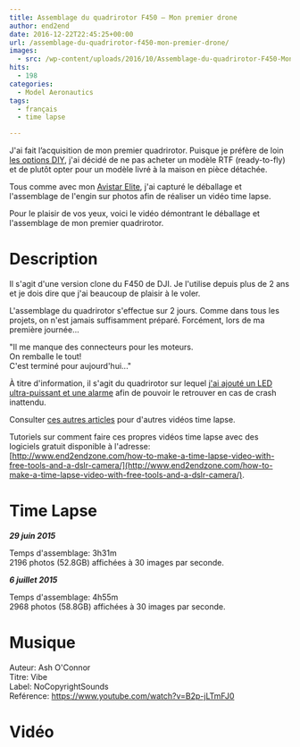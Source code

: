 ```yaml
---
title: Assemblage du quadrirotor F450 – Mon premier drone
author: end2end
date: 2016-12-22T22:45:25+00:00
url: /assemblage-du-quadrirotor-f450-mon-premier-drone/
images:
  - src: /wp-content/uploads/2016/10/Assemblage-du-quadrirotor-F450-Mon-premier-drone.jpg
hits:
  - 198
categories:
  - Model Aeronautics
tags:
  - français
  - time lapse

---
```

J'ai fait l’acquisition de mon premier quadrirotor. Puisque je préfère de loin [les options DIY](/tag/diy/), j'ai décidé de ne pas acheter un modèle RTF (ready-to-fly) et de plutôt opter pour un modèle livré à la maison en pièce détachée.

Tous comme avec mon [Avistar Elite](/deballage-du-avistar-elite-46-un-video-timelapse/), j'ai capturé le déballage et l'assemblage de l'engin sur photos afin de réaliser un vidéo time lapse.

Pour le plaisir de vos yeux, voici le vidéo démontrant le déballage et l'assemblage de mon premier quadrirotor.
# Description

Il s'agit d'une version clone du F450 de DJI. Je l'utilise depuis plus de 2 ans et je dois dire que j'ai beaucoup de plaisir à le voler.

L'assemblage du quadrirotor s'effectue sur 2 jours. Comme dans tous les projets, on n'est jamais suffisamment préparé. Forcément, lors de ma première journée...

"Il me manque des connecteurs pour les moteurs.<br /> On remballe le tout!<br /> C'est terminé pour aujourd'hui..."

À&nbsp;titre d'information, il s'agit du quadrirotor sur lequel [j'ai ajouté un LED ultra-puissant et une alarme](/diy-lost-plane-alarm-finder-and-10-watts-led-visual-aids-for-easy-orientation/)&nbsp;afin de pouvoir le retrouver en cas de crash inattendu.

Consulter [ces autres articles](/tag/time-lapse/)&nbsp;pour d'autres vidéos time lapse.

Tutoriels sur comment faire ces propres vidéos time lapse avec des logiciels gratuit disponible à l'adresse:  
[http://www.end2endzone.com/how-to-make-a-time-lapse-video-with-free-tools-and-a-dslr-camera/](http://www.end2endzone.com/how-to-make-a-time-lapse-video-with-free-tools-and-a-dslr-camera/).

# Time Lapse

_**29 juin 2015**_

Temps d'assemblage: 3h31m  
2196 photos (52.8GB) affichées à 30 images par seconde.

**_6 juillet 2015_**

Temps d'assemblage: 4h55m  
2968 photos (58.8GB) affichées à 30 images par seconde.

# Musique

Auteur:&nbsp;Ash O'Connor  
Titre: Vibe  
Label: NoCopyrightSounds  
Reférence:&nbsp;<https://www.youtube.com/watch?v=B2p-jLTmFJ0>

# Vidéo
